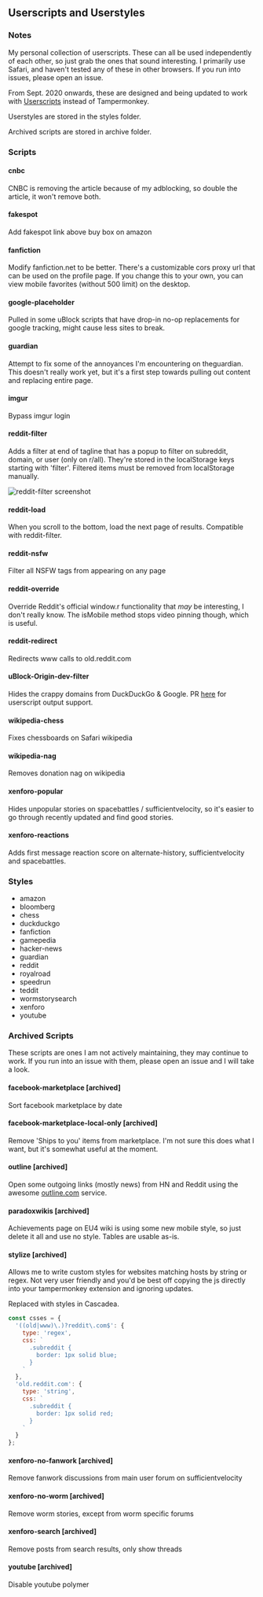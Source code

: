 ## Userscripts and Userstyles

### Notes
My personal collection of userscripts. These can all be used independently of each other, so just grab the ones that sound interesting. I primarily use Safari, and haven't tested any of these in other browsers. If you run into issues, please open an issue.

From Sept. 2020 onwards, these are designed and being updated to work with [Userscripts](https://github.com/quoid/userscripts) instead of Tampermonkey.

Userstyles are stored in the styles folder.

Archived scripts are stored in archive folder.

### Scripts

#### cnbc
CNBC is removing the article because of my adblocking, so double the article, it won't remove both.

#### fakespot
Add fakespot link above buy box on amazon

#### fanfiction
Modify fanfiction.net to be better. There's a customizable cors proxy url that can be used on the profile page.
If you change this to your own, you can view mobile favorites (without 500 limit) on the desktop.

#### google-placeholder
Pulled in some uBlock scripts that have drop-in no-op replacements for google tracking, might cause less sites to break.

#### guardian
Attempt to fix some of the annoyances I'm encountering on theguardian. This doesn't really work yet, but it's a first step towards pulling out content and replacing entire page.

#### imgur
Bypass imgur login

#### reddit-filter
Adds a filter at end of tagline that has a popup to filter on subreddit, domain, or user (only on r/all). They're stored in the localStorage keys starting with 'filter'. Filtered items must be removed from localStorage manually.

![reddit-filter screenshot](./screenshots/reddit-filter.png)

#### reddit-load
When you scroll to the bottom, load the next page of results. Compatible with reddit-filter.

#### reddit-nsfw
Filter all NSFW tags from appearing on any page

#### reddit-override
Override Reddit's official window.r functionality that *may* be interesting, I don't really know. The isMobile method stops video pinning though, which is useful.

#### reddit-redirect
Redirects www calls to old.reddit.com

#### uBlock-Origin-dev-filter
Hides the crappy domains from DuckDuckGo & Google. PR [here](https://github.com/quenhus/uBlock-Origin-dev-filter/pull/12) for userscript output support.

#### wikipedia-chess
Fixes chessboards on Safari wikipedia

#### wikipedia-nag
Removes donation nag on wikipedia

#### xenforo-popular
Hides unpopular stories on spacebattles / sufficientvelocity, so it's easier to go through recently updated and find good stories.

#### xenforo-reactions
Adds first message reaction score on alternate-history, sufficientvelocity and spacebattles.

### Styles
* amazon
* bloomberg
* chess
* duckduckgo
* fanfiction
* gamepedia
* hacker-news
* guardian
* reddit
* royalroad
* speedrun
* teddit
* wormstorysearch
* xenforo
* youtube

### Archived Scripts
These scripts are ones I am not actively maintaining, they may continue to work. If you run into an issue with them, please open an issue and I will take a look.

#### facebook-marketplace [archived]
Sort facebook marketplace by date

#### facebook-marketplace-local-only [archived]
Remove 'Ships to you' items from marketplace. I'm not sure this does what I want, but it's somewhat useful at the moment.

#### outline [archived]
Open some outgoing links (mostly news) from HN and Reddit using the awesome [outline.com](https://outline.com) service.

#### paradoxwikis [archived]
Achievements page on EU4 wiki is using some new mobile style, so just delete it all and use no style. Tables are usable as-is.

#### stylize [archived]
Allows me to write custom styles for websites matching hosts by string or regex. Not very user friendly and you'd be best off copying the js directly into your tampermonkey extension and ignoring updates.

Replaced with styles in Cascadea.

```javascript
const csses = {
  '((old|www)\.)?reddit\.com$': {
    type: 'regex',
    css: `
      .subreddit {
        border: 1px solid blue;
      }
    `
  },
  'old.reddit.com': {
    type: 'string',
    css: `
      .subreddit {
        border: 1px solid red;
      }
    `
  }
};
```

#### xenforo-no-fanwork [archived]
Remove fanwork discussions from main user forum on sufficientvelocity

#### xenforo-no-worm [archived]
Remove worm stories, except from worm specific forums

#### xenforo-search [archived]
Remove posts from search results, only show threads

#### youtube [archived]
Disable youtube polymer
